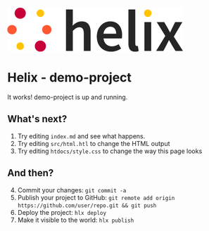 <!--
  ~ Licensed to the Apache Software Foundation (ASF) under one or more
  ~ contributor license agreements.  See the NOTICE file distributed with
  ~ this work for additional information regarding copyright ownership.
  ~ The ASF licenses this file to You under the Apache License, Version 2.0
  ~ (the "License"); you may not use this file except in compliance with
  ~ the License.  You may obtain a copy of the License at
  ~
  ~      http://www.apache.org/licenses/LICENSE-2.0
  ~
  ~ Unless required by applicable law or agreed to in writing, software
  ~ distributed under the License is distributed on an "AS IS" BASIS,
  ~ WITHOUT WARRANTIES OR CONDITIONS OF ANY KIND, either express or implied.
  ~ See the License for the specific language governing permissions and
  ~ limitations under the License.
  -->
![helix-logo](./helix_logo.png) <!-- this image is served from this content repository -->

# Helix - demo-project

It works! demo-project is up and running.

## What's next?

1. Try editing `index.md` and see what happens.
2. Try editing `src/html.htl` to change the HTML output
3. Try editing `htdocs/style.css` to change the way this page looks

## And then?

4. Commit your changes: `git commit -a`
5. Publish your project to GitHub: `git remote add origin https://github.com/user/repo.git && git push`
6. Deploy the project: `hlx deploy`
7. Make it visible to the world: `hlx publish`
